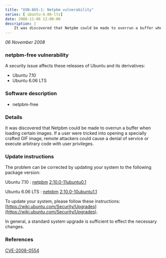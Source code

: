 ```yaml
---
title: "USN-665-1: Netpbm vulnerability"
series: [ ubuntu-6.06-lts]
date: 2008-11-06 12:00:00
description: |
    It was discovered that Netpbm could be made to overrun a buffer when loading certain images. If a user were tricked into opening a specially crafted GIF image, remote attackers could cause a denial of service or execute arbitrary code with user privileges. 
--- 
```

 
 

*06 November 2008*

### netpbm-free vulnerability

A security issue affects these releases of Ubuntu and its derivatives:

* Ubuntu 7.10
* Ubuntu 6.06 LTS

### Software description

* netpbm-free 

### Details

It was discovered that Netpbm could be made to overrun a buffer when loading certain images. If a user were tricked into opening a specially crafted GIF image, remote attackers could cause a denial of service or execute arbitrary code with user privileges. 

### Update instructions

The problem can be corrected by updating your system to the following package version:

Ubuntu 7.10
 : [netpbm](https://launchpad.net/ubuntu/+source/netpbm-free) <span> [2:10.0-11ubuntu0.1](https://launchpad.net/ubuntu/+source/netpbm-free/2:10.0-11ubuntu0.1) </span> 

Ubuntu 6.06 LTS
 : [netpbm](https://launchpad.net/ubuntu/+source/netpbm-free) <span> [2:10.0-10ubuntu1.1](https://launchpad.net/ubuntu/+source/netpbm-free/2:10.0-10ubuntu1.1) </span> 

To update your system, please follow these instructions: [https://wiki.ubuntu.com/Security/Upgrades](https://wiki.ubuntu.com/Security/Upgrades).

In general, a standard system upgrade is sufficient to effect the necessary changes. 

### References

 
 [CVE-2008-0554](http://people.ubuntu.com/~ubuntu-security/cve/CVE-2008-0554)
 

